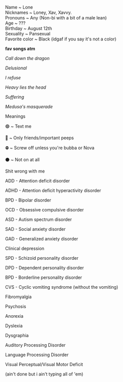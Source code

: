 Name ~ Lone                          
Nicknames ~ Loney, Xav, Xavvy.       
Pronouns ~ Any (Non-bi with a bit of a male lean)                      
Age ~ ???                            
Birthday ~ August 12th               
Sexuality ~ Pansexual                
Favorite color ~ Black (idgaf if you say it's not a color)

**fav songs atm**

*Call down the dragon*

*Delusional*

*I refuse*

*Heavy lies the head*

*Suffering*

*Medusa's masquerade*




Meanings

🟢 ~ Text me

🌙 ~ Only friends/important peeps

⛔️ ~ Screw off unless you're bubba or Nova

⚫️ ~ Not on at all




Shit wrong with me

ADD - Attention deficit disorder

ADHD - Attention deficit hyperactivity disorder

BPD - Bipolar disorder

OCD - Obsessive compulsive disorder

ASD - Autism spectrum disorder

SAD - Social anxiety disorder

GAD - Generalized anxiety disorder

Clinical depression

SPD - Schizoid personality disorder

DPD - Dependent personality disorder

BPD - Borderline personality disorder

CVS - Cyclic vomiting syndrome (without the vomiting)

Fibromyalgia

Psychosis

Anorexia

Dyslexia

Dysgraphia

Auditory Processing Disorder

Language Processing Disorder

Visual Perceptual/Visual Motor Deficit

(ain't done but i ain't typing all of 'em)
